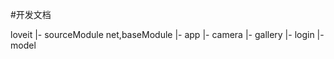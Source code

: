 #开发文档

loveit
    |- sourceModule    net,baseModule
        |- app
        |- camera
        |- gallery
        |- login
        |- model

